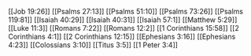 [[Job 19:26]]
[[Psalms 27:13]]
[[Psalms 51:10]]
[[Psalms 73:26]]
[[Psalms 119:81]]
[[Isaiah 40:29]]
[[Isaiah 40:31]]
[[Isaiah 57:1]]
[[Matthew 5:29]]
[[Luke 11:3]]
[[Romans 7:22]]
[[Romans 12:2]]
[[1 Corinthians 15:58]]
[[2 Corinthians 4:1]]
[[2 Corinthians 12:15]]
[[Ephesians 3:16]]
[[Ephesians 4:23]]
[[Colossians 3:10]]
[[Titus 3:5]]
[[1 Peter 3:4]]
